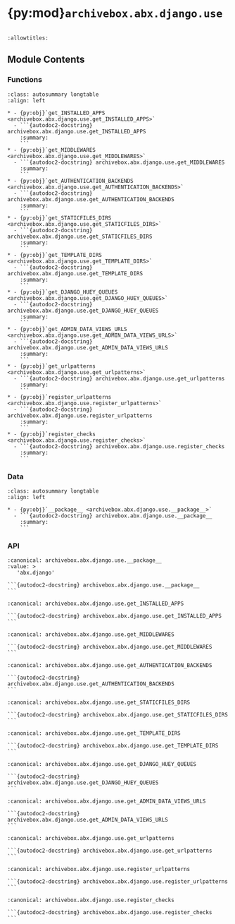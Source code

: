 # {py:mod}`archivebox.abx.django.use`

```{py:module} archivebox.abx.django.use
```

```{autodoc2-docstring} archivebox.abx.django.use
:allowtitles:
```

## Module Contents

### Functions

````{list-table}
:class: autosummary longtable
:align: left

* - {py:obj}`get_INSTALLED_APPS <archivebox.abx.django.use.get_INSTALLED_APPS>`
  - ```{autodoc2-docstring} archivebox.abx.django.use.get_INSTALLED_APPS
    :summary:
    ```
* - {py:obj}`get_MIDDLEWARES <archivebox.abx.django.use.get_MIDDLEWARES>`
  - ```{autodoc2-docstring} archivebox.abx.django.use.get_MIDDLEWARES
    :summary:
    ```
* - {py:obj}`get_AUTHENTICATION_BACKENDS <archivebox.abx.django.use.get_AUTHENTICATION_BACKENDS>`
  - ```{autodoc2-docstring} archivebox.abx.django.use.get_AUTHENTICATION_BACKENDS
    :summary:
    ```
* - {py:obj}`get_STATICFILES_DIRS <archivebox.abx.django.use.get_STATICFILES_DIRS>`
  - ```{autodoc2-docstring} archivebox.abx.django.use.get_STATICFILES_DIRS
    :summary:
    ```
* - {py:obj}`get_TEMPLATE_DIRS <archivebox.abx.django.use.get_TEMPLATE_DIRS>`
  - ```{autodoc2-docstring} archivebox.abx.django.use.get_TEMPLATE_DIRS
    :summary:
    ```
* - {py:obj}`get_DJANGO_HUEY_QUEUES <archivebox.abx.django.use.get_DJANGO_HUEY_QUEUES>`
  - ```{autodoc2-docstring} archivebox.abx.django.use.get_DJANGO_HUEY_QUEUES
    :summary:
    ```
* - {py:obj}`get_ADMIN_DATA_VIEWS_URLS <archivebox.abx.django.use.get_ADMIN_DATA_VIEWS_URLS>`
  - ```{autodoc2-docstring} archivebox.abx.django.use.get_ADMIN_DATA_VIEWS_URLS
    :summary:
    ```
* - {py:obj}`get_urlpatterns <archivebox.abx.django.use.get_urlpatterns>`
  - ```{autodoc2-docstring} archivebox.abx.django.use.get_urlpatterns
    :summary:
    ```
* - {py:obj}`register_urlpatterns <archivebox.abx.django.use.register_urlpatterns>`
  - ```{autodoc2-docstring} archivebox.abx.django.use.register_urlpatterns
    :summary:
    ```
* - {py:obj}`register_checks <archivebox.abx.django.use.register_checks>`
  - ```{autodoc2-docstring} archivebox.abx.django.use.register_checks
    :summary:
    ```
````

### Data

````{list-table}
:class: autosummary longtable
:align: left

* - {py:obj}`__package__ <archivebox.abx.django.use.__package__>`
  - ```{autodoc2-docstring} archivebox.abx.django.use.__package__
    :summary:
    ```
````

### API

````{py:data} __package__
:canonical: archivebox.abx.django.use.__package__
:value: >
   'abx.django'

```{autodoc2-docstring} archivebox.abx.django.use.__package__
```

````

````{py:function} get_INSTALLED_APPS()
:canonical: archivebox.abx.django.use.get_INSTALLED_APPS

```{autodoc2-docstring} archivebox.abx.django.use.get_INSTALLED_APPS
```
````

````{py:function} get_MIDDLEWARES()
:canonical: archivebox.abx.django.use.get_MIDDLEWARES

```{autodoc2-docstring} archivebox.abx.django.use.get_MIDDLEWARES
```
````

````{py:function} get_AUTHENTICATION_BACKENDS()
:canonical: archivebox.abx.django.use.get_AUTHENTICATION_BACKENDS

```{autodoc2-docstring} archivebox.abx.django.use.get_AUTHENTICATION_BACKENDS
```
````

````{py:function} get_STATICFILES_DIRS()
:canonical: archivebox.abx.django.use.get_STATICFILES_DIRS

```{autodoc2-docstring} archivebox.abx.django.use.get_STATICFILES_DIRS
```
````

````{py:function} get_TEMPLATE_DIRS()
:canonical: archivebox.abx.django.use.get_TEMPLATE_DIRS

```{autodoc2-docstring} archivebox.abx.django.use.get_TEMPLATE_DIRS
```
````

````{py:function} get_DJANGO_HUEY_QUEUES(QUEUE_DATABASE_NAME='queue.sqlite3')
:canonical: archivebox.abx.django.use.get_DJANGO_HUEY_QUEUES

```{autodoc2-docstring} archivebox.abx.django.use.get_DJANGO_HUEY_QUEUES
```
````

````{py:function} get_ADMIN_DATA_VIEWS_URLS()
:canonical: archivebox.abx.django.use.get_ADMIN_DATA_VIEWS_URLS

```{autodoc2-docstring} archivebox.abx.django.use.get_ADMIN_DATA_VIEWS_URLS
```
````

````{py:function} get_urlpatterns()
:canonical: archivebox.abx.django.use.get_urlpatterns

```{autodoc2-docstring} archivebox.abx.django.use.get_urlpatterns
```
````

````{py:function} register_urlpatterns(urlpatterns)
:canonical: archivebox.abx.django.use.register_urlpatterns

```{autodoc2-docstring} archivebox.abx.django.use.register_urlpatterns
```
````

````{py:function} register_checks()
:canonical: archivebox.abx.django.use.register_checks

```{autodoc2-docstring} archivebox.abx.django.use.register_checks
```
````
